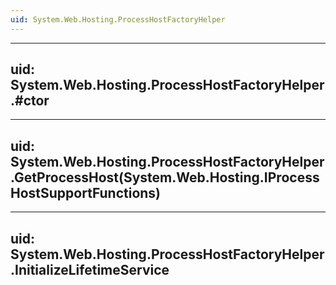 ```yaml
---
uid: System.Web.Hosting.ProcessHostFactoryHelper
---
```


---
uid: System.Web.Hosting.ProcessHostFactoryHelper.#ctor
---

---
uid: System.Web.Hosting.ProcessHostFactoryHelper.GetProcessHost(System.Web.Hosting.IProcessHostSupportFunctions)
---

---
uid: System.Web.Hosting.ProcessHostFactoryHelper.InitializeLifetimeService
---
